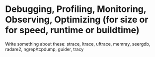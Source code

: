 # Debugging, Profiling, Monitoring, Observing, Optimizing (for size or for speed, runtime or buildtime)

Write something about these: strace, ltrace, uftrace, memray, seergdb, radare2, ngrep/tcpdump, guider, tracy
